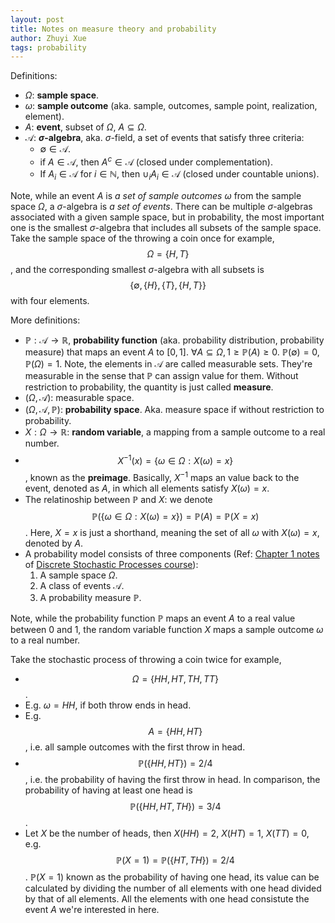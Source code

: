 ```yaml
---
layout: post
title: Notes on measure theory and probability
author: Zhuyi Xue
tags: probability
---
```


<script type="text/x-mathjax-config">
MathJax.Hub.Config({
  TeX: { equationNumbers: { autoNumber: "AMS" } }
});
</script>

Definitions:

* $\Omega$: **sample space**.
* $\omega$: **sample outcome** (aka. sample, outcomes, sample point, realization, element).
* $A$: **event**, subset of $\Omega$, $A \subseteq \Omega$.
* $\mathcal{A}$: **$\sigma$-algebra**, aka. $\sigma$-field, a set of events that
  satisfy three criteria:
  * $\emptyset \in \mathcal{A}$.
  * if $A \in \mathcal{A}$, then $A^c \in \mathcal{A}$ (closed under complementation).
  * If $A_i \in \mathcal{A}$ for $i \in \mathbb{N}$, then $\cup_i A_i \in
    \mathcal{A}$ (closed under countable unions).

Note, while an event $A$ is *a set of sample outcomes* $\omega$ from the sample
space $\Omega$, a $\sigma$-algebra is *a set of events*. There can be multiple
$\sigma$-algebras associated with a given sample space, but in probability, the
most important one is the smallest $\sigma$-algebra that includes all subsets of
the sample space. Take the sample space of the throwing a coin once for example,
$$\Omega = \{H, T\}$$, and the corresponding smallest $\sigma$-algebra with all
subsets is $$\{\emptyset, \{H\}, \{T\}, \{H, T \} \}$$ with four elements.

More definitions:

* $\mathbb{P}: \mathcal{A} \rightarrow \mathbb{R}$, **probability function**
  (aka. probability distribution, probability measure) that maps an event $A$ to
  $[0, 1]$. $\forall A \subseteq \Omega, 1 \ge \mathbb{P}(A) \ge 0$.
  $\mathbb{P}(\emptyset) = 0, \mathbb{P}(\Omega) = 1$. Note, the elements in
  $\mathcal{A}$ are called measurable sets. They're measurable in the sense that
  $\mathbb{P}$ can assign value for them. Without restriction to probability,
  the quantity is just called **measure**.
* $(\Omega, \mathcal{A})$: measurable space.
* $(\Omega, \mathcal{A}, \mathbb{P})$: **probability space**. Aka. measure space if
  without restriction to probability.
* $X: \Omega \rightarrow \mathbb{R}$: **random variable**, a mapping from a sample
  outcome to a real number.
* $$X^{-1}(x) = \{\omega \in \Omega: X(\omega) = x\}$$, known as the **preimage**.
  Basically, $X^{-1}$ maps an value back to the event, denoted as $A$, in which
  all elements satisfy $X(\omega) = x$.
* The relatinoship between $\mathbb{P}$ and $X$: we denote $$\mathbb{P}(\{
  \omega \in \Omega: X(\omega) = x\}) = \mathbb{P}(A) =\mathbb{P}(X=x)$$. Here,
  $X=x$ is just a shorthand, meaning the set of all $\omega$ with $X(\omega) =
  x$, denoted by $A$.
* A probability model consists of three components (Ref:
  [Chapter 1 notes](https://ocw.mit.edu/courses/6-262-discrete-stochastic-processes-spring-2011/6d0c6fbaf3afa16cbc76fc1f27d1d34e_MIT6_262S11_chap01.pdf) of [Discrete Stochastic Processes course](https://ocw.mit.edu/courses/6-262-discrete-stochastic-processes-spring-2011/pages/course-notes/)):
  1. A sample space $\Omega$.
  1. A class of events $\mathcal{A}$.
  1. A probability measure $\mathbb{P}$.

Note, while the probability function $\mathbb{P}$ maps an event $A$ to a real
value between 0 and 1, the random variable function $X$ maps a sample outcome
$\omega$ to a real number.

Take the stochastic process of throwing a coin twice for example,

* $$\Omega = \{HH, HT, TH, TT\}$$.
* E.g. $\omega = HH$, if both throw ends in head.
* E.g. $$A = \{HH, HT\}$$, i.e. all sample outcomes with the first throw in head.
* $$\mathbb{P}(\{HH, HT\}) = 2 / 4$$, i.e. the probability of having the
  first throw in head. In comparison, the probability of having at least one
  head is $$\mathbb{P}(\{HH, HT, TH\}) = 3 / 4$$.
* Let $X$ be the number of heads, then $X(HH) = 2$, $X(HT) = 1$, $X(TT) = 0$,
  e.g. $$\mathbb{P}(X = 1) = \mathbb{P}(\{HT, TH\}) = 2 / 4$$. $\mathbb{P}(X =
  1)$ known as the probability of having one head, its value can be calculated
  by dividing the number of all elements with one head divided by that of all
  elements. All the elements with one head consistute the event $A$ we're interested
  in here.

